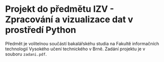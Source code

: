 # Projekt do předmětu IZV - Zpracování a vizualizace dat v prostředí Python
Předmět je volitelnou součástí bakalářskéhu studia na Fakultě informačních technologií Vysokého učení technického v Brně. Zadání projektu je v souboru `zadani.pdf`.
